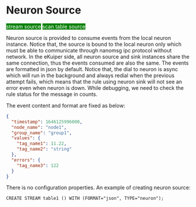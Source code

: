 # Neuron Source

<span style="background:green;color:white;">stream source</span>
<span style="background:green;color:white">scan table source</span>

Neuron source is provided to consume events from the local neuron instance. Notice that, the source is bound to the local neuron only which must be able to communicate through nanomsg ipc protocol without network. In the eKuiper side, all neuron source and sink instances share the same connection, thus the events consumed are also the same. The events are formatted in json by default. Notice that, the dial to neuron is async which will run in the background and always redial when the previous attempt fails, which means that the rule using neuron sink will not see an error even when neuron is down. While debugging, we need to check the rule status for the message in counts.

The event content and format are fixed as below: 

```json
{
  "timestamp": 1646125996000,
  "node_name": "node1", 
  "group_name": "group1",
  "values": {
    "tag_name1": 11.22,
    "tag_name2": "string"
  },
  "errors": {
    "tag_name3": 122
  }
}
```

There is no configuration properties. An example of creating neuron source:

```text
CREATE STREAM table1 () WITH (FORMAT="json", TYPE="neuron");
```